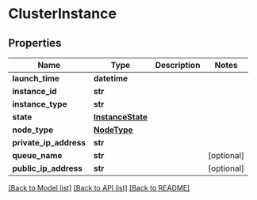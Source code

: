 # ClusterInstance


## Properties
Name | Type | Description | Notes
------------ | ------------- | ------------- | -------------
**launch_time** | **datetime** |  | 
**instance_id** | **str** |  | 
**instance_type** | **str** |  | 
**state** | [**InstanceState**](InstanceState.md) |  | 
**node_type** | [**NodeType**](NodeType.md) |  | 
**private_ip_address** | **str** |  | 
**queue_name** | **str** |  | [optional] 
**public_ip_address** | **str** |  | [optional] 

[[Back to Model list]](../README.md#documentation-for-models) [[Back to API list]](../README.md#documentation-for-api-endpoints) [[Back to README]](../README.md)


